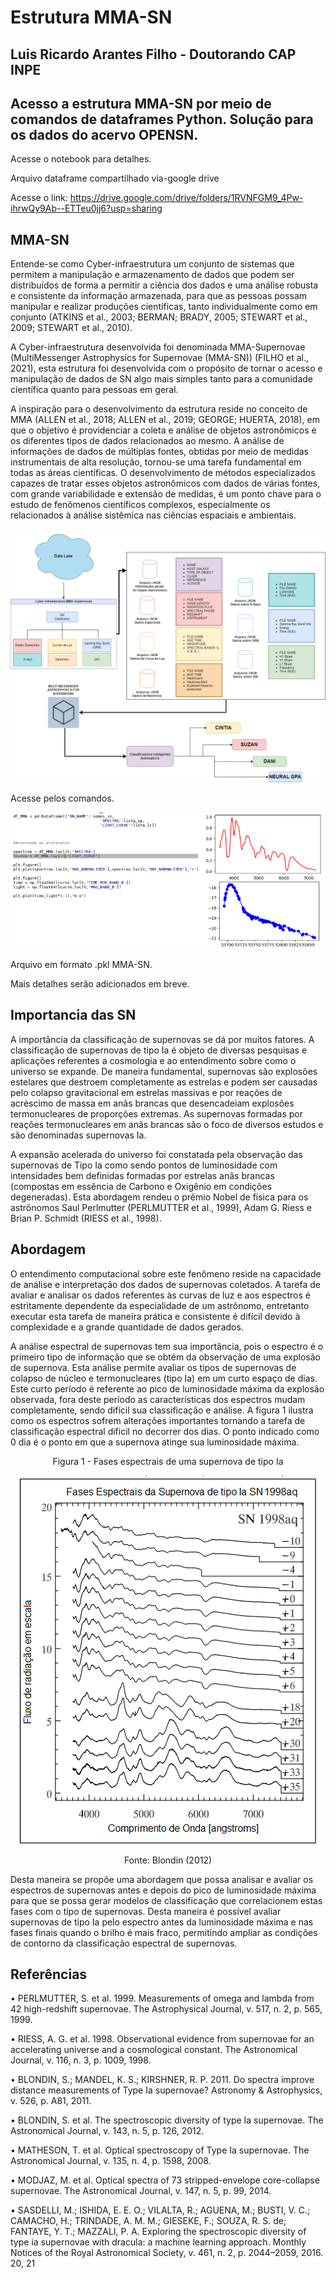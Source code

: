 # Estrutura MMA-SN
## Luis Ricardo Arantes Filho - Doutorando CAP INPE

## Acesso a estrutura MMA-SN por meio de comandos de dataframes Python. Solução para os dados do acervo OPENSN.

Acesse o notebook para detalhes.

Arquivo dataframe compartilhado via-google drive

Acesse o link: https://drive.google.com/drive/folders/1RVNFGM9_4Pw-ihrwQy9Ab--ETTeu0jj6?usp=sharing


## MMA-SN

Entende-se como Cyber-infraestrutura um conjunto de sistemas que permitem a manipulação e armazenamento de dados que podem ser distribuídos de
forma a permitir a ciência dos dados e uma análise robusta e consistente da informação armazenada, para que as pessoas possam manipular e realizar produções científicas, tanto individualmente como em conjunto (ATKINS et al., 2003; BERMAN;
BRADY, 2005; STEWART et al., 2009; STEWART et al., 2010).

A Cyber-infraestrutura desenvolvida foi denominada MMA-Supernovae (MultiMessenger Astrophysics for Supernovae (MMA-SN)) (FILHO et al., 2021), esta estrutura foi desenvolvida com o propósito de tornar o acesso e manipulação de dados de SN algo mais simples tanto para a comunidade científica quanto para pessoas em geral.

A inspiração para o desenvolvimento da estrutura reside no conceito de MMA (ALLEN et al., 2018; ALLEN et al., 2019; GEORGE; HUERTA, 2018), em que o objetivo é providenciar a coleta e análise de objetos astronômicos e os diferentes tipos de dados relacionados ao mesmo. A análise de informações de dados de múltiplas fontes, obtidas por meio de medidas instrumentais de alta resolução, tornou-se uma tarefa fundamental em todas as áreas científicas. O desenvolvimento de métodos especializados capazes de tratar esses objetos astronômicos com dados de várias fontes, com grande variabilidade e extensão de medidas, é um ponto chave para o estudo de fenômenos científicos complexos, especialmente os relacionados à análise sistêmica nas ciências espaciais e ambientais.

<p align="center">
<img src="https://github.com/LuisRicardoAF/Multi-messenger-Astrophysics-for-Supernovae-MMA-SN-/blob/main/Diagrama_MMA_completo.drawio.png">
</p>


Acesse pelos comandos.


<p align="center">
<img src="https://github.com/LuisRicardoAF/Multi-messenger-Astrophysics-for-Supernovae-MMA-SN-/blob/main/comandos.png">
</p>

Arquivo em formato .pkl MMA-SN.

Mais detalhes serão adicionados em breve.



## Importancia das SN
A importância da classificação de supernovas se dá por muitos fatores. A classificação de supernovas de tipo Ia é objeto de diversas pesquisas e aplicações referentes a cosmologia e ao entendimento sobre como o universo se expande.
De maneira fundamental, supernovas são explosões estelares que destroem completamente as estrelas e podem ser causadas pelo colapso gravitacional em estrelas massivas e por reações de acréscimo de massa em anãs brancas que desencadeiam explosões termonucleares de proporções extremas. As supernovas formadas por reações termonucleares em anãs brancas são o foco de diversos estudos e são denominadas supernovas Ia.

A expansão acelerada do universo foi constatada pela observação das supernovas de Tipo Ia como sendo pontos de luminosidade com intensidades bem definidas formadas por estrelas anãs brancas (compostas em essência de Carbono e Oxigênio em condições degeneradas). Esta abordagem rendeu o prêmio Nobel de física para os astrônomos Saul Perlmutter (PERLMUTTER et al., 1999), Adam G. Riess e Brian P. Schmidt (RIESS et al., 1998).

## Abordagem

O entendimento computacional sobre este fenômeno reside na capacidade de análise e interpretação dos dados de supernovas coletados. A tarefa de avaliar e analisar os dados referentes às curvas de luz e aos espectros é estritamente dependente da especialidade de um astrônomo, entretanto executar esta tarefa de maneira prática e consistente é difícil devido à complexidade e a grande quantidade de dados gerados.

A análise espectral de supernovas tem sua importância, pois o espectro é o primeiro tipo de informação que se obtém da observação de uma explosão de supernova. Esta análise permite avaliar os tipos de supernovas de colapso de núcleo e termonucleares (tipo Ia) em um curto espaço de dias. Este curto período é referente ao pico de luminosidade máxima da explosão observada, fora deste período as características dos espectros mudam completamente, sendo difícil sua classificação e análise. A figura 1 ilustra como os espectros sofrem alterações importantes tornando a tarefa de classificação espectral dificil no decorrer dos dias. O ponto indicado como 0 dia é o ponto em que a supernova atinge sua luminosidade máxima.

<p align="center"> Figura 1 - Fases espectrais de uma supernova de tipo Ia</p>

<p align="center">
<img src="https://github.com/LuisRicardoAF/Luis_Ricardo_DataScience_Files/blob/master/phases.png">
</p>

<p align="center"> Fonte: Blondin (2012)</p>

Desta maneira se propõe uma abordagem que possa analisar e avaliar os espectros de supernovas antes e depois do pico de luminosidade máxima para que se possa gerar modelos de classificação que correlacionem estas fases com o tipo de supernovas. Desta maneira é possível avaliar supernovas de tipo Ia pelo espectro antes da luminosidade máxima e nas fases finais quando o brilho é mais fraco, permitindo ampliar as condições de contorno da classificação espectral de supernovas.

## Referências

•	PERLMUTTER, S. et al. 1999. Measurements of omega and lambda from 42 high-redshift supernovae. The Astrophysical Journal, v. 517, n. 2, p. 565, 1999.

•	RIESS, A. G. et al. 1998. Observational evidence from supernovae for an accelerating universe and a cosmological constant. The Astronomical Journal, v. 116, n. 3, p. 1009, 1998.

•	BLONDIN, S.; MANDEL, K. S.; KIRSHNER, R. P. 2011. Do spectra improve distance measurements of Type Ia supernovae? Astronomy & Astrophysics, v. 526, p. A81, 2011.

•	BLONDIN, S. et al. The spectroscopic diversity of type Ia supernovae. The Astronomical Journal, v. 143, n. 5, p. 126, 2012.

•	MATHESON, T. et al. Optical spectroscopy of Type Ia supernovae. The Astronomical Journal, v. 135, n. 4, p. 1598, 2008.

•	MODJAZ, M. et al. Optical spectra of 73 stripped-envelope core-collapse supernovae. The Astronomical Journal, v. 147, n. 5, p. 99, 2014.

• SASDELLI, M.; ISHIDA, E. E. O.; VILALTA, R.; AGUENA, M.; BUSTI, V. C.; CAMACHO, H.; TRINDADE, A. M. M.; GIESEKE, F.; SOUZA, R. S. de;
FANTAYE, Y. T.; MAZZALI, P. A. Exploring the spectroscopic diversity of type ia supernovae with dracula: a machine learning approach. Monthly Notices of the Royal Astronomical Society, v. 461, n. 2, p. 2044–2059, 2016. 20, 21
